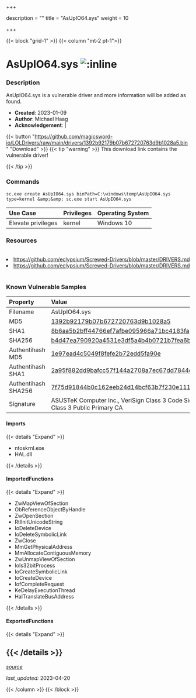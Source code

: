 +++

description = ""
title = "AsUpIO64.sys"
weight = 10

+++


{{< block "grid-1" >}}
{{< column "mt-2 pt-1">}}


# AsUpIO64.sys ![:inline](/images/twitter_verified.png) 


### Description

AsUpIO64.sys is a vulnerable driver and more information will be added as found.

- **Created**: 2023-01-09
- **Author**: Michael Haag
- **Acknowledgement**:  | [](https://twitter.com/)

{{< button "https://github.com/magicsword-io/LOLDrivers/raw/main/drivers/1392b92179b07b672720763d9b1028a5.bin" "Download" >}}
{{< tip "warning" >}}
This download link contains the vulnerable driver!

{{< /tip >}}

### Commands

```
sc.exe create AsUpIO64.sys binPath=C:\windows\temp\AsUpIO64.sys type=kernel &amp;&amp; sc.exe start AsUpIO64.sys
```

| Use Case | Privileges | Operating System | 
|:---- | ---- | ---- |
| Elevate privileges | kernel | Windows 10 |

### Resources
<br>
<li><a href=" https://github.com/eclypsium/Screwed-Drivers/blob/master/DRIVERS.md"> https://github.com/eclypsium/Screwed-Drivers/blob/master/DRIVERS.md</a></li>
<li><a href="https://github.com/eclypsium/Screwed-Drivers/blob/master/DRIVERS.md">https://github.com/eclypsium/Screwed-Drivers/blob/master/DRIVERS.md</a></li>
<br>

### Known Vulnerable Samples

| Property           | Value |
|:-------------------|:------|
| Filename           | AsUpIO64.sys |
| MD5                | [1392b92179b07b672720763d9b1028a5](https://www.virustotal.com/gui/file/1392b92179b07b672720763d9b1028a5) |
| SHA1               | [8b6aa5b2bff44766ef7afbe095966a71bc4183fa](https://www.virustotal.com/gui/file/8b6aa5b2bff44766ef7afbe095966a71bc4183fa) |
| SHA256             | [b4d47ea790920a4531e3df5a4b4b0721b7fea6b49a35679f0652f1e590422602](https://www.virustotal.com/gui/file/b4d47ea790920a4531e3df5a4b4b0721b7fea6b49a35679f0652f1e590422602) |
| Authentihash MD5   | [1e97ead4c5049f8fefe2b72edd5fa90e](https://www.virustotal.com/gui/search/authentihash%253A1e97ead4c5049f8fefe2b72edd5fa90e) |
| Authentihash SHA1  | [2a95f882dd9bafcc57f144a2708a7ec67dd7844c](https://www.virustotal.com/gui/search/authentihash%253A2a95f882dd9bafcc57f144a2708a7ec67dd7844c) |
| Authentihash SHA256| [7f75d91844b0c162eeb24d14bcf63b7f230e111daa7b0a26eaa489eeb22d9057](https://www.virustotal.com/gui/search/authentihash%253A7f75d91844b0c162eeb24d14bcf63b7f230e111daa7b0a26eaa489eeb22d9057) |
| Signature         | ASUSTeK Computer Inc., VeriSign Class 3 Code Signing 2009-2 CA, VeriSign Class 3 Public Primary CA   |


#### Imports
{{< details "Expand" >}}
* ntoskrnl.exe
* HAL.dll

{{< /details >}}
#### ImportedFunctions
{{< details "Expand" >}}
* ZwMapViewOfSection
* ObReferenceObjectByHandle
* ZwOpenSection
* RtlInitUnicodeString
* IoDeleteDevice
* IoDeleteSymbolicLink
* ZwClose
* MmGetPhysicalAddress
* MmAllocateContiguousMemory
* ZwUnmapViewOfSection
* IoIs32bitProcess
* IoCreateSymbolicLink
* IoCreateDevice
* IofCompleteRequest
* KeDelayExecutionThread
* HalTranslateBusAddress

{{< /details >}}
#### ExportedFunctions
{{< details "Expand" >}}

{{< /details >}}
-----



[*source*](https://github.com/magicsword-io/LOLDrivers/tree/main/yaml/asupio64.yaml)

*last_updated:* 2023-04-20








{{< /column >}}
{{< /block >}}
